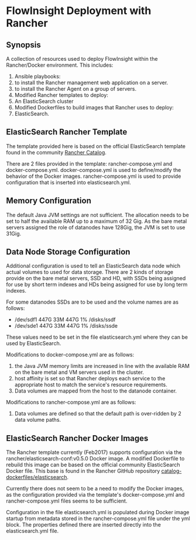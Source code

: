 # FlowInsight Deployment with Rancher

## Synopsis

A collection of resources used to deploy FlowInsight within the Rancher/Docker environment. This includes:

1. Ansible playbooks:
  1. to install the Rancher management web application on a server.
  1. to install the Rancher Agent on a group of servers.
1. Modified Rancher templates to deploy:
  1. An ElasticSearch cluster
1. Modified Dockerfiles to build images that Rancher uses to deploy:
  1. ElasticSearch.

## ElasticSearch Rancher Template

The template provided here is based on the official ElasticSearch template found in the community [Rancher Catalog](https://github.com/rancher/community-catalog/tree/master/templates/elasticsearch-2).

There are 2 files provided in the template: rancher-compose.yml and docker-compose.yml.
docker-compose.yml is used to define/modify the behavior of the Docker images.
rancher-compose.yml is used to provide configuration that is inserted into elasticsearch.yml.

## Memory Configuration

The default Java JVM settings are not sufficient. 
The allocation needs to be set to half the available RAM up to a maximum of 32 Gig.
As the bare metal servers assigned the role of datanodes have 128Gig, the JVM is set to use 31Gig.

## Data Node Storage Configuration

Additional configuration is used to tell an ElasticSearch data node which actual volumes to used for data storage. 
There are 2 kinds of storage provide on the bare metal servers, SSD and HD, with SSDs being assigned for use by short term indexes and HDs being assigned for use by long term indexes. 

For some datanodes SSDs are to be used and the volume names are as follows:
* /dev/sdf1       447G   33M  447G   1% /disks/ssdf
* /dev/sde1       447G   33M  447G   1% /disks/ssde

These values need to be set in the file elasticsearch.yml where they can be used by ElasticSearch. 

Modifications to docker-compose.yml are as follows:

1. the Java JVM memory limits are increased in line with the available RAM on the bare metal and VM servers used in the cluster.
1. host affinity is set so that Rancher deploys each service to the appropriate host to match the service's resource requirements.
1. Data volumes are mapped from the host to the datanode container.

Modifications to rancher-compose.yml are as follows:
1. Data volumes are defined so that the default path is over-ridden by 2 data volume paths.

## ElasticSearch Rancher Docker Images

The Rancher template currently (Feb2017) supports configuration via the rancher/elasticsearch-conf:v0.5.0 Docker image. 
A modified Dockerfile to rebuild this image can be based on the official community ElasticSearch Docker file. 
This base is found in the Rancher GitHub repository [catalog-dockerfiles/elasticsearch](https://github.com/rancher/catalog-dockerfiles/tree/master/elasticsearch/containers/0.5.0/elasticsearch-conf).

Currently there does not seem to be a need to modify the Docker images, 
as the configuration provided via the template's docker-compose.yml and rancher-compose.yml files seems to be sufficient.

Configuration in the file elasticsearch.yml is populated during Docker image startup from metadata stored in the rancher-compose.yml file under the yml block.
The properties defined there are inserted directly into the elasticsearch.yml file.
